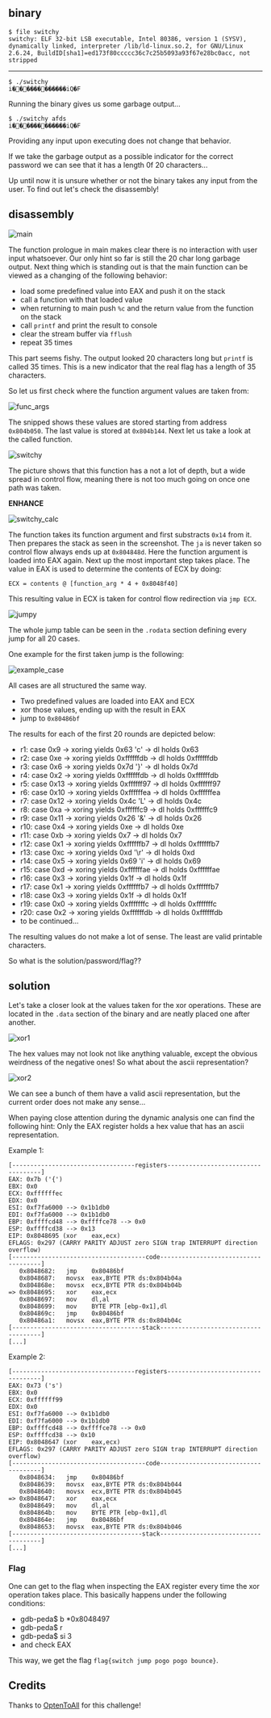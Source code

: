 ## binary

	$ file switchy
	switchy: ELF 32-bit LSB executable, Intel 80386, version 1 (SYSV), dynamically linked, interpreter /lib/ld-linux.so.2, for GNU/Linux 2.6.24, BuildID[sha1]=ed173f80ccccc36c7c25b5093a93f67e28bc0acc, not stripped

----
	$ ./switchy 
	i������������iQ�F


Running the binary gives us some garbage output...

	$ ./switchy afds
	i������������iQ�F
	
Providing any input upon executing does not change that behavior.

If we take the garbage output as a possible indicator for the correct password we can see that it has a length 0f 20 characters...

Up until now it is unsure whether or not the binary takes any input from the user. To find out let's check the disassembly!

## disassembly

![main](https://github.com/0x00rick/reverse_engineering/blob/master/Switchy/images/main1.png)

The function prologue in main makes clear there is no interaction with user input whatsoever.
Our only hint so far is still the 20 char long garbage output.
Next thing which  is standing out is that the main function can be viewed as a changing of the following behavior:

* load some predefined value into EAX and push it on the stack
* call a function with that loaded value
* when returning to main push `%c` and the return value from the function on the stack
* call `printf` and print the result to console
* clear the stream buffer via `fflush`
* repeat 35 times

This part seems fishy. The output looked 20 characters long but `printf` is called 35 times.
This is a new indicator that the real flag has a length of 35 characters.

So let us first check where the function argument values are taken from:


![func_args](https://github.com/0x00rick/reverse_engineering/blob/master/Switchy/images/func_args.png)

The snipped shows these values are stored starting from address `0x804b050`. The last value is stored at `0x804b144`.
Next let us take a look at the called function.

![switchy](https://github.com/0x00rick/reverse_engineering/blob/master/Switchy/images/switchy.png)

The picture shows that this function has a not a lot of depth, but a wide spread in control flow, meaning there is not too much going on once one path was taken.

**ENHANCE**

![switchy_calc](https://github.com/0x00rick/reverse_engineering/blob/master/Switchy/images/switchy_calc.png)

The function takes its function argument and first substracts `0x14` from it. Then prepares the stack as seen in the screenshot.
The `ja` is never taken so control flow always ends up at `0x804848d`.
Here the function argument is loaded into EAX again.
Next up the most important step takes place.
The value in EAX is used to determine the contents of ECX by doing:

	
	ECX = contents @ [function_arg * 4 + 0x8048f40]
	

This resulting value in ECX is taken for control flow redirection via `jmp ECX`.
	
![jumpy](https://github.com/0x00rick/reverse_engineering/blob/master/Switchy/images/jumpy.png)

The whole jump table can be seen in the `.rodata` section defining every jump for all 20 cases.

One example for the first taken jump is the following:

![example_case](https://github.com/0x00rick/reverse_engineering/blob/master/Switchy/images/example_case.png)

All cases are all structured the same way.

* Two predefined values are loaded into EAX and ECX
* xor those values, ending up with the result in EAX
* jump to `0x80486bf`

The results for each of the first 20 rounds are depicted below:

* r1: case 0x9 -> xoring yields 0x63 'c' -> dl holds 0x63
* r2: case 0xe -> xoring yields 0xffffffdb -> dl holds 0xffffffdb
* r3: case 0x6 -> xoring yields 0x7d '}' -> dl holds 0x7d
* r4: case 0x2 -> xoring yields 0xffffffdb -> dl holds 0xffffffdb
* r5: case 0x13 -> xoring yields 0xffffff97 -> dl holds 0xffffff97
* r6: case 0x10 -> xoring yields 0xffffffea -> dl holds 0xffffffea
* r7: case 0x12 -> xoring yields 0x4c 'L' -> dl holds 0x4c
* r8: case 0xa -> xoring yields 0xffffffc9 -> dl holds 0xffffffc9
* r9: case 0x11 -> xoring yields 0x26 '&' -> dl holds 0x26
* r10: case 0x4 -> xoring yields 0xe -> dl holds 0xe
* r11: case 0xb -> xoring yields 0x7 -> dl holds 0x7
* r12: case 0x1 -> xoring yields 0xffffffb7 -> dl holds 0xffffffb7
* r13: case 0xc -> xoring yields 0xd '\r' -> dl holds 0xd
* r14: case 0x5 -> xoring yields 0x69 'i' -> dl holds 0x69
* r15: case 0xd -> xoring yields 0xffffffae -> dl holds 0xffffffae
* r16: case 0x3 -> xoring yields 0x1f -> dl holds 0x1f
* r17: case 0x1 -> xoring yields 0xffffffb7 -> dl holds 0xffffffb7
* r18: case 0x3 -> xoring yields 0x1f -> dl holds 0x1f
* r19: case 0x0 -> xoring yields 0xfffffffc -> dl holds 0xfffffffc
* r20: case 0x2 -> xoring yields 0xffffffdb -> dl holds 0xffffffdb
* to be continued...

The resulting values do not make a lot of sense.
The least are valid printable characters.

So what is the solution/password/flag??



## solution

Let's take a closer look at the values taken for the xor operations.
These are located in the `.data` section of the binary and are neatly placed one after another.

![xor1](https://github.com/0x00rick/reverse_engineering/blob/master/Switchy/images/xor_vals1.png)

The hex values may not look not like anything valuable, except the obvious weirdness of the negative ones!
So what about the ascii representation?

![xor2](https://github.com/0x00rick/reverse_engineering/blob/master/Switchy/images/xor_vals2.png)

We can see a bunch of them have a valid ascii representation, but the current order does not make any sense...

When paying close attention during the dynamic analysis one can find the following hint:
Only the EAX register holds a hex value that has an ascii representation.

Example 1:

	[----------------------------------registers-----------------------------------]
	EAX: 0x7b ('{')
	EBX: 0x0 
	ECX: 0xffffffec 
	EDX: 0x0 
	ESI: 0xf7fa6000 --> 0x1b1db0 
	EDI: 0xf7fa6000 --> 0x1b1db0 
	EBP: 0xffffcd48 --> 0xffffce78 --> 0x0 
	ESP: 0xffffcd38 --> 0x13 
	EIP: 0x8048695 (xor    eax,ecx)
	EFLAGS: 0x297 (CARRY PARITY ADJUST zero SIGN trap INTERRUPT direction overflow)
	[-------------------------------------code-------------------------------------]
	   0x8048682:	jmp    0x80486bf
	   0x8048687:	movsx  eax,BYTE PTR ds:0x804b04a
	   0x804868e:	movsx  ecx,BYTE PTR ds:0x804b04b
	=> 0x8048695:	xor    eax,ecx
	   0x8048697:	mov    dl,al
	   0x8048699:	mov    BYTE PTR [ebp-0x1],dl
	   0x804869c:	jmp    0x80486bf
	   0x80486a1:	movsx  eax,BYTE PTR ds:0x804b04c
	[------------------------------------stack-------------------------------------]
	[...]


Example 2:

	[----------------------------------registers-----------------------------------]
	EAX: 0x73 ('s')
	EBX: 0x0 
	ECX: 0xffffff99 
	EDX: 0x0 
	ESI: 0xf7fa6000 --> 0x1b1db0 
	EDI: 0xf7fa6000 --> 0x1b1db0 
	EBP: 0xffffcd48 --> 0xffffce78 --> 0x0 
	ESP: 0xffffcd38 --> 0x10 
	EIP: 0x8048647 (xor    eax,ecx)
	EFLAGS: 0x297 (CARRY PARITY ADJUST zero SIGN trap INTERRUPT direction overflow)
	[-------------------------------------code-------------------------------------]
	   0x8048634:	jmp    0x80486bf
	   0x8048639:	movsx  eax,BYTE PTR ds:0x804b044
	   0x8048640:	movsx  ecx,BYTE PTR ds:0x804b045
	=> 0x8048647:	xor    eax,ecx
	   0x8048649:	mov    dl,al
	   0x804864b:	mov    BYTE PTR [ebp-0x1],dl
	   0x804864e:	jmp    0x80486bf
	   0x8048653:	movsx  eax,BYTE PTR ds:0x804b046
	[------------------------------------stack-------------------------------------]
	[...]


### Flag

One can get to the flag when inspecting the EAX register every time the xor operation takes place.
This basically happens under the following conditions:

* gdb-peda$ b *0x8048497
* gdb-peda$ r
* gdb-peda$ si 3
* and check EAX

This way, we get the flag `flag{switch jump pogo pogo bounce}`.

## Credits

Thanks to [OptenToAll](https://ctftime.org/team/9135) for this challenge!